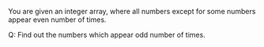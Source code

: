 You are given an integer array, where all numbers except for some numbers appear even number of times.

Q: Find out the  numbers which appear odd number of times.
